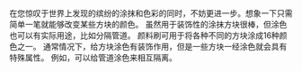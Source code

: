 <chapter name="item.paintbrush.name"/>
<lore>
在您惊叹于世界上发现的缤纷的涂抹和色彩的同时，不妨更进一步。想象一下只需简单一笔就能够改变某些方块的颜色。
虽然用于装饰性的涂抹方块很棒，但涂色也可以有实际用途，比如分隔管道。
</lore>
<no_lore>
颜料刷可用于将各种不同的方块涂成16种颜色之一。
通常情况下，给方块涂色有装饰作用，但是一些方块一经涂色就会具有特殊属性。
例如，可以给管道涂色来相互隔离。
</no_lore>
<recipes_usages stack="buildcraftcore:paintbrush"/>
